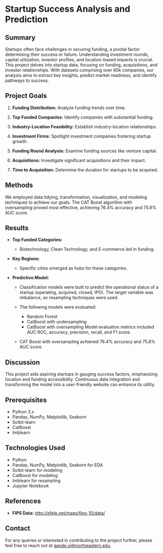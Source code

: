 
# Startup Success Analysis and Prediction

## Summary

Startups often face challenges in securing funding, a pivotal factor determining their success or failure. Understanding investment rounds, capital utilization, investor profiles, and location-based impacts is crucial. This project delves into startup data, focusing on funding, acquisitions, and investor relationships. With datasets comprising over 60k companies, our analysis aims to extract key insights, predict market readiness, and identify pathways to success.

## Project Goals

1. **Funding Distribution:** Analyze funding trends over time.

2. **Top Funded Companies:** Identify companies with substantial funding. 

3. **Industry-Location Feasibility:** Establish industry-location relationships.

4. **Investment Firms:** Spotlight investment companies fostering startup growth.

5. **Funding Round Analysis:** Examine funding sources like venture capital.

6. **Acquisitions:** Investigate significant acquisitions and their impact.

7. **Time to Acquisition:** Determine the duration for startups to be acquired.

## Methods

We employed data tidying, transformation, visualization, and modeling techniques to achieve our goals. The CAT Boost algorithm with oversampling proved most effective, achieving 76.4% accuracy and 75.8% AUC score.

## Results

- **Top Funded Categories:**

  - Biotechnology, Clean Technology, and E-commerce led in funding.

- **Key Regions:**

  - Specific cities emerged as hubs for these categories.

- **Predictive Model:**

   - Classification models were built to predict the operational status of a startup (operating, acquired, closed, IPO). The target variable was imbalance, so resampling techniques were used.

    - The following models were evaluated:

       - Random Forest
       - CatBoost with undersampling
       - CatBoost with oversampling
   Model evaluation metrics included AUC ROC, accuracy, precision, recall, and F1 score.
    - CAT Boost with oversampling achieved 76.4% accuracy and 75.8% AUC score.

## Discussion 

This project aids aspiring startups in gauging success factors, emphasizing location and funding accessibility. Continuous data integration and transforming the model into a user-friendly website can enhance its utility.

## Prerequisites

- Python 3.x
- Pandas, NumPy, Matplotlib, Seaborn
- Scikit-learn
- CatBoost
- Imblearn

## Technologies Used

- Python
- Pandas, NumPy, Matplotlib, Seaborn for EDA
- Scikit-learn for modeling
- CatBoost for modeling 
- Imblearn for resampling
- Jupyter Notebook



## References


- **FIPS Data:** http://efele.net/maps/fips-10/data/

## Contact

For any queries or interested in contributing to the project further, please feel free to reach out at gande.vi@northeastern.edu.
